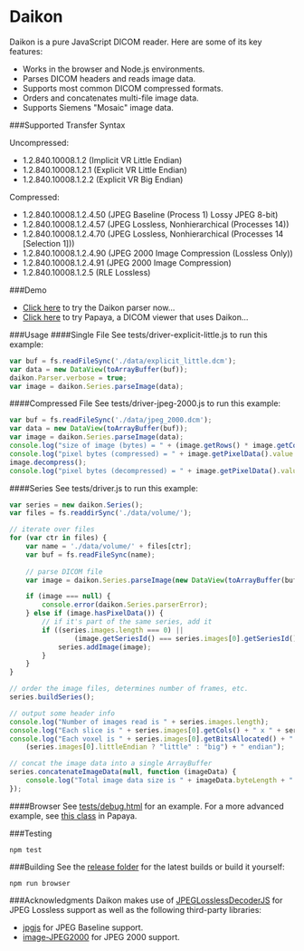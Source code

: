 Daikon 
======

Daikon is a pure JavaScript DICOM reader.  Here are some of its key features:

- Works in the browser and Node.js environments.
- Parses DICOM headers and reads image data.
- Supports most common DICOM compressed formats.
- Orders and concatenates multi-file image data.
- Supports Siemens "Mosaic" image data.

###Supported Transfer Syntax

Uncompressed:
- 1.2.840.10008.1.2 (Implicit VR Little Endian)
- 1.2.840.10008.1.2.1 (Explicit VR Little Endian)
- 1.2.840.10008.1.2.2 (Explicit VR Big Endian)
 
Compressed:
- 1.2.840.10008.1.2.4.50 (JPEG Baseline (Process 1) Lossy JPEG 8-bit)
- 1.2.840.10008.1.2.4.57 (JPEG Lossless, Nonhierarchical (Processes 14))
- 1.2.840.10008.1.2.4.70 (JPEG Lossless, Nonhierarchical (Processes 14 [Selection 1]))
- 1.2.840.10008.1.2.4.90 (JPEG 2000 Image Compression (Lossless Only))
- 1.2.840.10008.1.2.4.91 (JPEG 2000 Image Compression)
- 1.2.840.10008.1.2.5 (RLE Lossless)

###Demo
- [Click here](http://rii.uthscsa.edu/mango/daikon/index.html) to try the Daikon parser now...
- [Click here](http://rii.uthscsa.edu/mango/papayabeta/) to try Papaya, a DICOM viewer that uses Daikon...

###Usage
####Single File
See tests/driver-explicit-little.js to run this example:
```javascript
var buf = fs.readFileSync('./data/explicit_little.dcm');
var data = new DataView(toArrayBuffer(buf));
daikon.Parser.verbose = true;
var image = daikon.Series.parseImage(data);
```

####Compressed File
See tests/driver-jpeg-2000.js to run this example:
```javascript
var buf = fs.readFileSync('./data/jpeg_2000.dcm');
var data = new DataView(toArrayBuffer(buf));
var image = daikon.Series.parseImage(data);
console.log("size of image (bytes) = " + (image.getRows() * image.getCols() * image.getNumberOfFrames() * (image.getBitsAllocated() / 8)));
console.log("pixel bytes (compressed) = " + image.getPixelData().value.buffer.byteLength);
image.decompress();
console.log("pixel bytes (decompressed) = " + image.getPixelData().value.buffer.byteLength);
```

####Series
See tests/driver.js to run this example:
```javascript
var series = new daikon.Series();
var files = fs.readdirSync('./data/volume/');

// iterate over files
for (var ctr in files) {
    var name = './data/volume/' + files[ctr];
    var buf = fs.readFileSync(name);
    
    // parse DICOM file
    var image = daikon.Series.parseImage(new DataView(toArrayBuffer(buf)));

    if (image === null) {
        console.error(daikon.Series.parserError);
    } else if (image.hasPixelData()) {
        // if it's part of the same series, add it
        if ((series.images.length === 0) || 
                (image.getSeriesId() === series.images[0].getSeriesId())) {
            series.addImage(image);
        }
    }
}

// order the image files, determines number of frames, etc.
series.buildSeries();

// output some header info
console.log("Number of images read is " + series.images.length);
console.log("Each slice is " + series.images[0].getCols() + " x " + series.images[0].getRows());
console.log("Each voxel is " + series.images[0].getBitsAllocated() + " bits, " + 
    (series.images[0].littleEndian ? "little" : "big") + " endian");

// concat the image data into a single ArrayBuffer
series.concatenateImageData(null, function (imageData) {
    console.log("Total image data size is " + imageData.byteLength + " bytes");
});
```
####Browser
See [tests/debug.html](http://rii.uthscsa.edu/mango/daikon/index.html) for an example.  For a more advanced example, see [this class](https://github.com/rii-mango/Papaya/blob/master/src/js/volume/dicom/header-dicom.js) in Papaya.

###Testing
```
npm test
```

###Building
See the [release folder](https://github.com/rii-mango/Daikon/tree/master/release) for the latest builds or build it yourself:
```
npm run browser
```

###Acknowledgments
Daikon makes use of [JPEGLosslessDecoderJS](https://github.com/rii-mango/JPEGLosslessDecoderJS) for JPEG Lossless support as well as the following third-party libraries:
- [jpgjs](https://github.com/notmasteryet/jpgjs) for JPEG Baseline support.
- [image-JPEG2000](https://github.com/OHIF/image-JPEG2000) for JPEG 2000 support.
